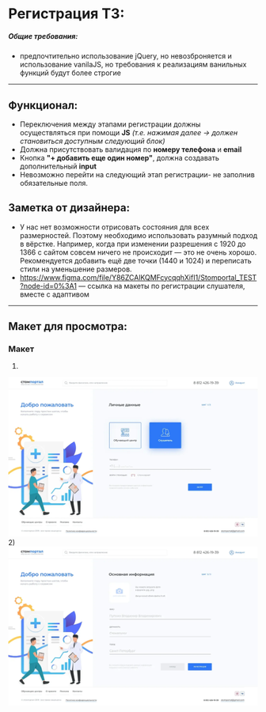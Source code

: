 # Регистрация ТЗ:

##### Общие требования:
- предпочтительно использование jQuery, но невозброняется и использование vanilaJS, но требования к реализациям ванильных функций будут более строгие

------------

## Функционал:

- Переключения между этапами регистрации должны осуществляться при помощи **JS** *(т.е. нажимая далее -> должен становиться доступным следующий блок)*
- Должна присутствовать валидация по **номеру телефона** и **email**
- Кнопка **"+ добавить еще один номер"**, должна создавать дополнительный **input** 
- Невозможно перейти на следующий этап регистрации- не заполнив обязательные поля.

## Заметка от дизайнера:

- У нас нет возможности отрисовать состояния для всех размерностей. Поэтому необходимо использовать разумный подход в вёрстке. Например, когда при изменении разрешения с 1920 до 1366 с сайтом совсем ничего не происходит — это не очень хорошо. Рекомендуется добавить ещё две точки (1440 и 1024) и переписать стили на уменьшение размеров.
- https://www.figma.com/file/Y86ZCAlKQMFcycqqhXifI1/Stomportal_TEST?node-id=0%3A1 — ссылка на макеты по регистрации слушателя, вместе с адаптивом


------------

## Макет для просмотра:

### Макет

1)
[![Вход](https://github.com/overvoidjs/Portal-frontend/blob/master/img/Registration/04.jpg "Вход")](https://github.com/overvoidjs/Portal-frontend/blob/master/img/Registration/04.jpg "Вход")
2)
[![Регистрация](https://github.com/overvoidjs/Portal-frontend/blob/master/img/Registration/06.jpg "Регистрация")](https://github.com/overvoidjs/Portal-frontend/blob/master/img/Registration/06.jpg "Регистрация")
